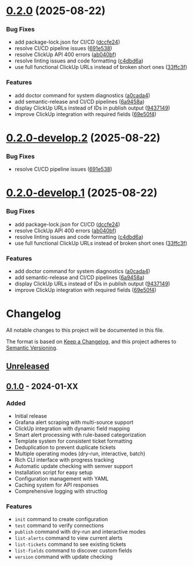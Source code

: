 # [0.2.0](https://github.com/jStrider/grafana-publisher/compare/v0.1.0...v0.2.0) (2025-08-22)


### Bug Fixes

* add package-lock.json for CI/CD ([dccfe24](https://github.com/jStrider/grafana-publisher/commit/dccfe247b9af29eeb1ae8fb21c6e404d44ebc945))
* resolve CI/CD pipeline issues ([691e538](https://github.com/jStrider/grafana-publisher/commit/691e538328ff64642d4e855806b36ed9505c0f17))
* resolve ClickUp API 400 errors ([ab040bf](https://github.com/jStrider/grafana-publisher/commit/ab040bfeab076e74097955523ed53f66c31b7dfb))
* resolve linting issues and code formatting ([c4dbd6a](https://github.com/jStrider/grafana-publisher/commit/c4dbd6a11a90d39800af00c8622caf7ec1d577c5))
* use full functional ClickUp URLs instead of broken short ones ([33ffc3f](https://github.com/jStrider/grafana-publisher/commit/33ffc3f7517a49071930dde3b481c8ddfd3e1586))


### Features

* add doctor command for system diagnostics ([a0cada4](https://github.com/jStrider/grafana-publisher/commit/a0cada4f3b1a5b0812e8f2957818a30749d7d730))
* add semantic-release and CI/CD pipelines ([6a9458a](https://github.com/jStrider/grafana-publisher/commit/6a9458afbceaea94b249600dea1cbc8579c760ef))
* display ClickUp URLs instead of IDs in publish output ([9437149](https://github.com/jStrider/grafana-publisher/commit/943714993710b5b3a1225ed0e8bcc5cfe48881d1))
* improve ClickUp integration with required fields ([69e50f4](https://github.com/jStrider/grafana-publisher/commit/69e50f4f031b4a16ea0bcad526b7cf3c7c352690))

# [0.2.0-develop.2](https://github.com/jStrider/grafana-publisher/compare/v0.2.0-develop.1...v0.2.0-develop.2) (2025-08-22)


### Bug Fixes

* resolve CI/CD pipeline issues ([691e538](https://github.com/jStrider/grafana-publisher/commit/691e538328ff64642d4e855806b36ed9505c0f17))

# [0.2.0-develop.1](https://github.com/jStrider/grafana-publisher/compare/v0.1.0...v0.2.0-develop.1) (2025-08-22)


### Bug Fixes

* add package-lock.json for CI/CD ([dccfe24](https://github.com/jStrider/grafana-publisher/commit/dccfe247b9af29eeb1ae8fb21c6e404d44ebc945))
* resolve ClickUp API 400 errors ([ab040bf](https://github.com/jStrider/grafana-publisher/commit/ab040bfeab076e74097955523ed53f66c31b7dfb))
* resolve linting issues and code formatting ([c4dbd6a](https://github.com/jStrider/grafana-publisher/commit/c4dbd6a11a90d39800af00c8622caf7ec1d577c5))
* use full functional ClickUp URLs instead of broken short ones ([33ffc3f](https://github.com/jStrider/grafana-publisher/commit/33ffc3f7517a49071930dde3b481c8ddfd3e1586))


### Features

* add doctor command for system diagnostics ([a0cada4](https://github.com/jStrider/grafana-publisher/commit/a0cada4f3b1a5b0812e8f2957818a30749d7d730))
* add semantic-release and CI/CD pipelines ([6a9458a](https://github.com/jStrider/grafana-publisher/commit/6a9458afbceaea94b249600dea1cbc8579c760ef))
* display ClickUp URLs instead of IDs in publish output ([9437149](https://github.com/jStrider/grafana-publisher/commit/943714993710b5b3a1225ed0e8bcc5cfe48881d1))
* improve ClickUp integration with required fields ([69e50f4](https://github.com/jStrider/grafana-publisher/commit/69e50f4f031b4a16ea0bcad526b7cf3c7c352690))

# Changelog

All notable changes to this project will be documented in this file.

The format is based on [Keep a Changelog](https://keepachangelog.com/en/1.0.0/),
and this project adheres to [Semantic Versioning](https://semver.org/spec/v2.0.0.html).

## [Unreleased]

## [0.1.0] - 2024-01-XX

### Added
- Initial release
- Grafana alert scraping with multi-source support
- ClickUp integration with dynamic field mapping
- Smart alert processing with rule-based categorization
- Template system for consistent ticket formatting
- Deduplication to prevent duplicate tickets
- Multiple operating modes (dry-run, interactive, batch)
- Rich CLI interface with progress tracking
- Automatic update checking with semver support
- Installation script for easy setup
- Configuration management with YAML
- Caching system for API responses
- Comprehensive logging with structlog

### Features
- `init` command to create configuration
- `test` command to verify connections
- `publish` command with dry-run and interactive modes
- `list-alerts` command to view current alerts
- `list-tickets` command to see existing tickets
- `list-fields` command to discover custom fields
- `version` command with update checking

[Unreleased]: https://github.com/jStrider/grafana-publisher/compare/v0.1.0...HEAD
[0.1.0]: https://github.com/jStrider/grafana-publisher/releases/tag/v0.1.0
